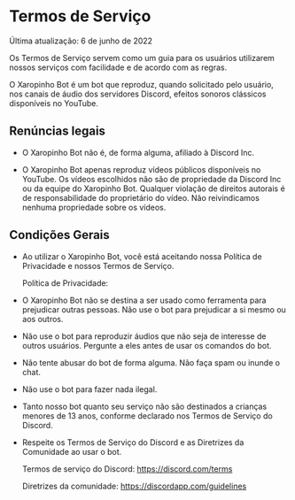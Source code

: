 # Termos de Serviço

Última atualização: 6 de junho de 2022

Os Termos de Serviço servem como um guia para os usuários utilizarem nossos serviços com facilidade e de acordo com as regras.

O Xaropinho Bot é um bot que reproduz, quando solicitado pelo usuário, nos canais de áudio dos servidores Discord, efeitos sonoros clássicos disponíveis no YouTube.

## Renúncias legais

* O Xaropinho Bot não é, de forma alguma, afiliado à Discord Inc.

* O Xaropinho Bot apenas reproduz vídeos públicos disponíveis no YouTube. Os vídeos escolhidos não são de propriedade da Discord Inc ou da equipe do Xaropinho Bot. Qualquer violação de direitos autorais é de responsabilidade do proprietário do vídeo. Não reivindicamos nenhuma propriedade sobre os vídeos.

## Condições Gerais

* Ao utilizar o Xaropinho Bot, você está aceitando nossa Política de Privacidade e nossos Termos de Serviço.

	Política de Privacidade:

* O Xaropinho Bot não se destina a ser usado como ferramenta para prejudicar outras pessoas. Não use o bot para prejudicar a si mesmo ou aos outros.

* Não use o bot para reproduzir áudios que não seja de interesse de outros usuários. Pergunte a eles antes de usar os comandos do bot.

* Não tente abusar do bot de forma alguma. Não faça spam ou inunde o chat.

* Não use o bot para fazer nada ilegal.

* Tanto nosso bot quanto seu serviço não são destinados a crianças menores de 13 anos, conforme declarado nos Termos de Serviço do Discord.

* Respeite os Termos de Serviço do Discord e as Diretrizes da Comunidade ao usar o bot.

	Termos de serviço do Discord: https://discord.com/terms

	Diretrizes da comunidade: https://discordapp.com/guidelines
